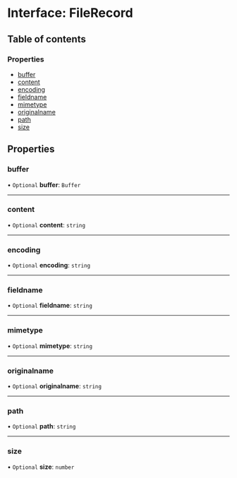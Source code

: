 # Interface: FileRecord

## Table of contents

### Properties

- [buffer](FileRecord.md#buffer)
- [content](FileRecord.md#content)
- [encoding](FileRecord.md#encoding)
- [fieldname](FileRecord.md#fieldname)
- [mimetype](FileRecord.md#mimetype)
- [originalname](FileRecord.md#originalname)
- [path](FileRecord.md#path)
- [size](FileRecord.md#size)

## Properties

### buffer

• `Optional` **buffer**: `Buffer`

___

### content

• `Optional` **content**: `string`

___

### encoding

• `Optional` **encoding**: `string`

___

### fieldname

• `Optional` **fieldname**: `string`

___

### mimetype

• `Optional` **mimetype**: `string`

___

### originalname

• `Optional` **originalname**: `string`

___

### path

• `Optional` **path**: `string`

___

### size

• `Optional` **size**: `number`
